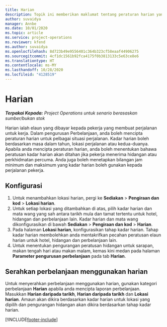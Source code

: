 ```yaml
---
title: Harian
description: Topik ini memberikan maklumat tentang peraturan harian yang digunakan dalam pengurusan Perbelanjaan.
author: suvaidya
manager: Annbe
ms.date: 10/01/2020
ms.topic: article
ms.service: project-operations
ms.reviewer: kfend
ms.author: suvaidya
ms.openlocfilehash: 8d723b49e9556401c364b323cf58eaaf44906275
ms.sourcegitcommit: 4cf1dc1561b92fca4175f0b3813133c5e63ce8e6
ms.translationtype: HT
ms.contentlocale: ms-MY
ms.lasthandoff: 10/28/2020
ms.locfileid: "4128519"
---
```

# <a name="per-diems"></a>Harian

_**Terpakai Kepada:** Project Operations untuk senario berasaskan sumber/bukan stok_


Harian ialah elaun yang dibayar kepada pekerja yang membuat perjalanan untuk kerja. Dalam pengurusan Perbelanjaan, anda boleh mencipta peraturan harian untuk pelbagai situasi perjalanan. Kadar harian boleh berdasarkan masa dalam tahun, lokasi perjalanan atau kedua-duanya. Apabila anda mencipta peraturan harian, anda boleh menentukan bahawa peratusan kadar harian akan ditahan jika pekerja menerima hidangan atau perkhidmatan percuma. Anda juga boleh menetapkan bilangan jam minimum dan maksimum yang kadar harian boleh gunakan kepada perjalanan pekerja.

## <a name="configuration"></a>Konfigurasi 

1. Untuk menambahkan lokasi harian, pergi ke **Sediakan** > **Pengiraan dan kod** > **Lokasi harian**.
2. Untuk setiap lokasi yang ditambahkan di atas, pilih kadar harian dan mata wang yang sah antara tarikh mula dan tamat tertentu untuk hotel, hidangan dan perbelanjaan lain. Kadar harian dan mata wang dikonfigurasikan di bawah **Sediakan** > **Pengiraan dan kod** > **Harian**.
3. Pada halaman **Lokasi harian**, konfigurasikan tahap kadar harian. Tahap kadar harian membolehkan anda mentakrifkan pecahan peratusan elaun harian untuk hotel, hidangan dan perbelanjaan lain. 
4. Untuk menentukan pengurangan peratusan hidangan untuk sarapan, makan tengah hari atau makan malam, kemas kini medan pada halaman **Parameter pengurusan perbelanjaan** pada tab **Harian**. 
    
## <a name="submit-expenses-using-per-diem"></a>Serahkan perbelanjaan menggunakan harian
Untuk menyerahkan perbelanjaan menggunakan harian, gunakan kategori perbelanjaan **Harian** apabila anda mencipta laporan perbelanjaan. Masukkan **Harian daripada tarikh**, **Harian daripada tarikh** dan **Lokasi harian**. Amaun akan dikira berdasarkan kadar harian untuk lokasi yang dipilih dan pengurangan hidangan akan dikira berdasarkan tahap kadar harian.


[!INCLUDE[footer-include](../includes/footer-banner.md)]